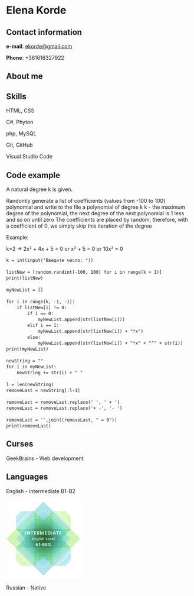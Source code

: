 # Elena Korde

## Contact information


**e-mail**: ekorde@gmail.com


**Phone**: +381616327922

## About me


## Skills
HTML, CSS

C#, Phyton

php, MySQL

Git, GitHub

Visual Studio Code

## Code example

A natural degree k is given.

Randomly generate a list of coefficients (values from -100 to 100)
polynomial and write to the file a polynomial of degree k
k - the maximum degree of the polynomial, the next degree of the next polynomial is 1 less and so on until zero
The coefficients are placed by random, therefore, with a coefficient of 0, we simply skip this iteration of the degree

Example:

k=2 -> 2x² + 4x + 5 = 0 or x² + 5 = 0 or 10x² = 0

```
k = int(input("Введите число: "))

listNew = [random.randint(-100, 100) for i in range(k + 1)]
print(listNew)

myNewList = []

for i in range(k, -1, -1):
    if listNew[i] != 0:
        if i == 0:
            myNewList.append(str(listNew[i]))
        elif i == 1:
            myNewList.append(str(listNew[i]) + "*x")
        else:
            myNewList.append(str(listNew[i]) + "*x" + "^" + str(i))
print(myNewList)

newString = ""
for i in myNewList:
    newString += str(i) + " "

l = len(newString)
removeLast = newString[:l-1]

removeLast = removeLast.replace(' ', ' + ')
removeLast = removeLast.replace('+ -', '- ')

removeLast = ''.join((removeLast, " = 0"))
print(removeLast)
```

## Curses

GeekBrains - Web development

## Languages
English - intermediate B1-B2

![English - intermediate](/english_level_new.png "English level")

Russian - Native
